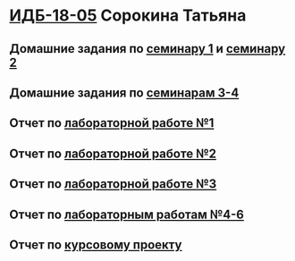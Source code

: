 # [ИДБ-18-05](https://github.com/stankin/design-part-1/wiki/list-idb-18-05) Сорокина Татьяна 
## Домашние задания по [семинару 1](https://github.com/stankin/design-part-1/wiki/sem1) и [семинару 2](https://github.com/stankin/design-part-1/wiki/sem2) 
## Домашние задания по [семинарам 3-4](https://github.com/TatyanaSor/TatyanaSor.github.io/wiki)
## Отчет по [лабораторной работе №1](https://github.com/TatyanaSor/TatyanaSor.github.io/wiki/Лабораторная-работа-№1)
## Отчет по [лабораторной работе №2](https://github.com/TatyanaSor/TatyanaSor.github.io/wiki/Лабораторная-работа-№2)
## Отчет по [лабораторной работе №3](https://github.com/TatyanaSor/TatyanaSor.github.io/wiki/Лабораторная-работа-№3)
## Отчет по [лабораторным работам №4-6](https://github.com/TatyanaSor/TatyanaSor.github.io/wiki/Лабораторные-работы-№4,5,6)
## Отчет по [курсовому проекту](https://github.com/TatyanaSor/TatyanaSor.github.io/wiki/Лабораторные-работы-№4,5,6)
